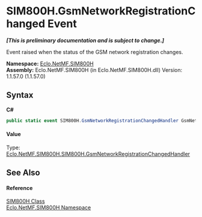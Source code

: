 # SIM800H.GsmNetworkRegistrationChanged Event
 _**\[This is preliminary documentation and is subject to change.\]**_

Event raised when the status of the GSM network registration changes.

**Namespace:**&nbsp;<a href="N_Eclo_NetMF_SIM800H">Eclo.NetMF.SIM800H</a><br />**Assembly:**&nbsp;Eclo.NetMF.SIM800H (in Eclo.NetMF.SIM800H.dll) Version: 1.1.57.0 (1.1.57.0)

## Syntax

**C#**<br />
``` C#
public static event SIM800H.GsmNetworkRegistrationChangedHandler GsmNetworkRegistrationChanged
```


#### Value
Type: <a href="T_Eclo_NetMF_SIM800H_SIM800H_GsmNetworkRegistrationChangedHandler">Eclo.NetMF.SIM800H.SIM800H.GsmNetworkRegistrationChangedHandler</a>

## See Also


#### Reference
<a href="T_Eclo_NetMF_SIM800H_SIM800H">SIM800H Class</a><br /><a href="N_Eclo_NetMF_SIM800H">Eclo.NetMF.SIM800H Namespace</a><br />